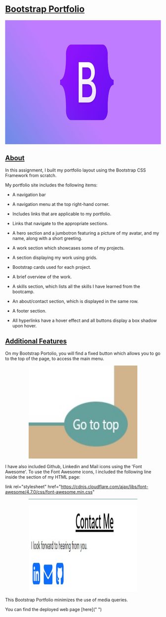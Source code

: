 # <ins>Bootstrap Portfolio</ins><br>

<p align="center">
<img src="images/bootstrap.jpg" width=100% height=400
/p>

## <ins>About</ins>
In this assignment, I built my portfolio layout using the Bootstrap CSS Framework from scratch. <br>

My portfolio site includes the following items:

* A navigation bar

* A navigation menu at the top right-hand corner.

* Includes links that are applicable to my portfolio.

* Links that navigate to the appropriate sections.

* A hero section and a jumbotron featuring a picture of my avatar, and my name, along with a short greeting.
  
* A work section which showcases some of my projects.

* A section displaying my work using grids.

* Bootstrap cards used for each project.

* A brief overview of the work.

* A skills section, which lists all the skills I have learned from the bootcamp.
  
* An about/contact section, which is displayed in the same row.

* A footer section.

* All hyperlinks have a hover effect and all buttons display a box shadow upon hover.

## <ins>Additional Features</ins>
On my Bootstrap Portolio, you will find a fixed button which allows you to go to the top of the page, to access the main menu. 

<p align="center">
<img src="images/go to top button.jpg" width=70%% height=300
/p>
  

I have also included Github, Linkedin and Mail icons using the 'Font Awesome'. To use the Font Awesome icons, I included the following line inside the <head> section of my HTML page:


link rel="stylesheet" href="https://cdnjs.cloudflare.com/ajax/libs/font-awesome/4.7.0/css/font-awesome.min.css"


<p align="center">
<img src="images/icons.jpg" width=70% height=300
/p>


This Bootstrap Portfolio minimizes the use of media queries.

You can find the deployed web page [here]("   ")


